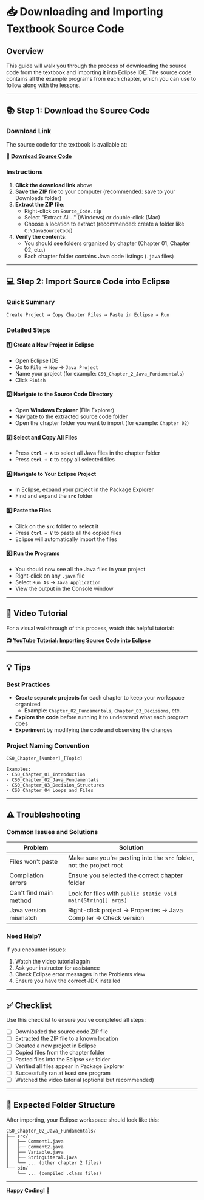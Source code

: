 # 📥 Downloading and Importing Textbook Source Code

## Overview

This guide will walk you through the process of downloading the source code from the textbook and importing it into Eclipse IDE. The source code contains all the example programs from each chapter, which you can use to follow along with the lessons.

---

## 📚 Step 1: Download the Source Code

### Download Link
The source code for the textbook is available at:

**🔗 [Download Source Code](https://media.pearsoncmg.com/ph/esm/ecs_gaddis_sowjava_cso_7/cw/content/Source_Code.zip)**

### Instructions

1. **Click the download link** above
2. **Save the ZIP file** to your computer (recommended: save to your Downloads folder)
3. **Extract the ZIP file**:
   - Right-click on `Source_Code.zip`
   - Select "Extract All..." (Windows) or double-click (Mac)
   - Choose a location to extract (recommended: create a folder like `C:\JavaSourceCode`)
4. **Verify the contents**:
   - You should see folders organized by chapter (Chapter 01, Chapter 02, etc.)
   - Each chapter folder contains Java code listings (`.java` files)

---

## 💻 Step 2: Import Source Code into Eclipse

### Quick Summary

```
Create Project → Copy Chapter Files → Paste in Eclipse → Run
```

### Detailed Steps

#### 1️⃣ Create a New Project in Eclipse

- Open Eclipse IDE
- Go to `File` → `New` → `Java Project`
- Name your project (for example: `CS0_Chapter_2_Java_Fundamentals`)
- Click `Finish`

#### 2️⃣ Navigate to the Source Code Directory

- Open **Windows Explorer** (File Explorer)
- Navigate to the extracted source code folder
- Open the chapter folder you want to import (for example: `Chapter 02`)

#### 3️⃣ Select and Copy All Files

- Press **`Ctrl + A`** to select all Java files in the chapter folder
- Press **`Ctrl + C`** to copy all selected files

#### 4️⃣ Navigate to Your Eclipse Project

- In Eclipse, expand your project in the Package Explorer
- Find and expand the **`src`** folder

#### 5️⃣ Paste the Files

- Click on the **`src`** folder to select it
- Press **`Ctrl + V`** to paste all the copied files
- Eclipse will automatically import the files

#### 6️⃣ Run the Programs

- You should now see all the Java files in your project
- Right-click on any `.java` file
- Select `Run As` → `Java Application`
- View the output in the Console window

---

## 🎥 Video Tutorial

For a visual walkthrough of this process, watch this helpful tutorial:

**📺 [YouTube Tutorial: Importing Source Code into Eclipse](https://www.youtube.com/watch?v=tuRoTkWJWr4)**

---

## 💡 Tips

### Best Practices

- **Create separate projects** for each chapter to keep your workspace organized
  - Example: `Chapter_02_Fundamentals`, `Chapter_03_Decisions`, etc.
- **Explore the code** before running it to understand what each program does
- **Experiment** by modifying the code and observing the changes

### Project Naming Convention

```
CS0_Chapter_[Number]_[Topic]

Examples:
- CS0_Chapter_01_Introduction
- CS0_Chapter_02_Java_Fundamentals
- CS0_Chapter_03_Decision_Structures
- CS0_Chapter_04_Loops_and_Files
```

---

## ⚠️ Troubleshooting

### Common Issues and Solutions

| Problem | Solution |
|---------|----------|
| Files won't paste | Make sure you're pasting into the `src` folder, not the project root |
| Compilation errors | Ensure you selected the correct chapter folder |
| Can't find main method | Look for files with `public static void main(String[] args)` |
| Java version mismatch | Right-click project → Properties → Java Compiler → Check version |

### Need Help?

If you encounter issues:
1. Watch the video tutorial again
2. Ask your instructor for assistance
3. Check Eclipse error messages in the Problems view
4. Ensure you have the correct JDK installed

---

## ✅ Checklist

Use this checklist to ensure you've completed all steps:

- [ ] Downloaded the source code ZIP file
- [ ] Extracted the ZIP file to a known location
- [ ] Created a new project in Eclipse
- [ ] Copied files from the chapter folder
- [ ] Pasted files into the Eclipse `src` folder
- [ ] Verified all files appear in Package Explorer
- [ ] Successfully ran at least one program
- [ ] Watched the video tutorial (optional but recommended)

---

## 📁 Expected Folder Structure

After importing, your Eclipse workspace should look like this:

```
CS0_Chapter_02_Java_Fundamentals/
├── src/
│   ├── Comment1.java
│   ├── Comment2.java
│   ├── Variable.java
│   ├── StringLiteral.java
│   └── ... (other chapter 2 files)
└── bin/
    └── ... (compiled .class files)
```

---

**Happy Coding! 🚀**
